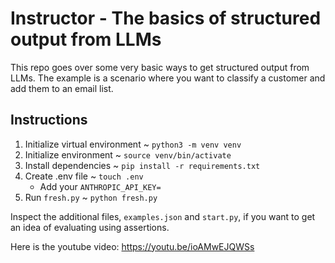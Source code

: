 # Instructor - The basics of structured output from LLMs
This repo goes over some very basic ways to get structured output from LLMs.
The example is a scenario where you want to classify a customer and add them to
an email list.


## Instructions
1. Initialize virtual environment ~ `python3 -m venv venv`
2. Initialize environment ~ `source venv/bin/activate`
3. Install dependencies ~ `pip install -r requirements.txt`
4. Create .env file ~ `touch .env`
    - Add your `ANTHROPIC_API_KEY=`
5. Run `fresh.py` ~ `python fresh.py`

Inspect the additional files, `examples.json` and `start.py`, if you want to get an idea of evaluating using assertions.

Here is the youtube video: https://youtu.be/ioAMwEJQWSs